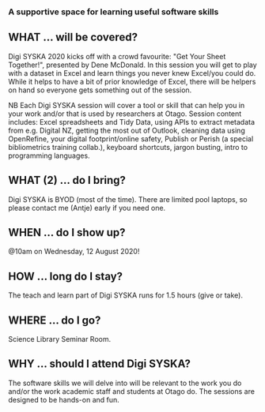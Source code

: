 ### A supportive space for learning useful software skills

## WHAT ... will be covered?
Digi SYSKA 2020 kicks off with a crowd favourite: "Get Your Sheet Together!", presented by Dene McDonald. In this session you will get to play with a dataset in Excel and learn things you never knew Excel/you could do. While it helps to have a bit of prior knowledge of Excel, there will be helpers on hand so everyone gets something out of the session.

NB Each Digi SYSKA session will cover a tool or skill that can help you in your work and/or that is used by researchers at Otago. Session content includes: Excel spreadsheets and Tidy Data, using APIs to extract metadata from e.g. Digital NZ, getting the most out of Outlook, cleaning data using OpenRefine, your digital footprint/online safety, Publish or Perish (a special bibliometrics training collab.), keyboard shortcuts, jargon busting, intro to programming languages.   

## WHAT (2) ... do I bring?
Digi SYSKA is BYOD (most of the time). There are limited pool laptops, so please contact me (Antje) early if you need one. 

## WHEN ... do I show up?
@10am on Wednesday, 12 August 2020! 

## HOW ... long do I stay?
The teach and learn part of Digi SYSKA runs for 1.5 hours (give or take).

## WHERE ... do I go?
Science Library Seminar Room.

## WHY ... should I attend Digi SYSKA?
The software skills we will delve into will be relevant to the work you do and/or the work academic staff and students at Otago do. The sessions are designed to be hands-on and fun. 

